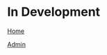# In Development

[Home](https://www.erickim.dev/UWLeaders/#/UWLeaders/)

[Admin](https://www.erickim.dev/UWLeaders/#/UWLeaders/admin)